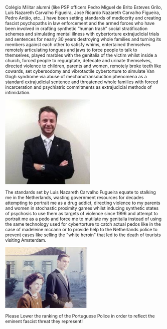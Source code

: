 Colégio Militar alumni (like PSP officers Pedro Miguel de Brito Esteves Grilo, Luís Nazareth Carvalho Figueira, José Ricardo Nazareth Carvalho Figueira, Pedro Antão, etc…) have been setting standards of mediocrity and creating fascist psychopaths in law enforcement and the armed forces who have been involved in crafting synthetic “human trash” social stratification schemes and simulating mental illness with cybertorture extrajudicial trials and sentences for nearly 30 years destroying whole families and turning its members against each other to satisfy whims, entertained themselves remotely articulating tongues and jaws to force people to talk to themselves, played marbles with the genitalia of the victim whilst inside a church, forced people to regurgitate, defecate and urinate themselves, directed violence to children, parents and women, remotely broke teeth like cowards, set cybersodomy and vibrotactile cybertorture to simulate Van Gogh syndrome via abuse of mechanotransduction phenomena as a standard extrajudicial sentence and threatened whole families with forced incarceration and psychiatric commitments as extrajudicial methods of intimidation.

![Pedro Miguel de Brito Esteves Grilo](https://raw.githubusercontent.com/strikles/strikles.github.io/master/abuse/cybertorture_collaborationists/PT/CM/Pedro%20Grilo.jpg)

The standards set by Luis Nazareth Carvalho Fugueira equate to stalking me in the Netherlands, wasting government resources for decades attempting to portrait me as a drug addict, directing violence to my parents and women in stochastic proximity games whilst inducing synthetic states of psychosis to use them as targets of violence since 1996 and attempt to portrait me as a pedo and force me to mutilate my genitalia instead of using the same technology used for cybertorture to catch actual pedos like in the case of madeleine mccann or to provide help to the Netherlands police to prevent cases like selling the "white heroin" that led to the death of tourists visiting Amsterdam.

![Luis Nazareth Carvalho Figueira](https://raw.githubusercontent.com/strikles/strikles.github.io/master/abuse/cybertorture_collaborationists/PT/CM/luis%20figueira.png)

Please Lower the ranking of the Portuguese Police in order to reflect the eminent fascist threat they represent!
